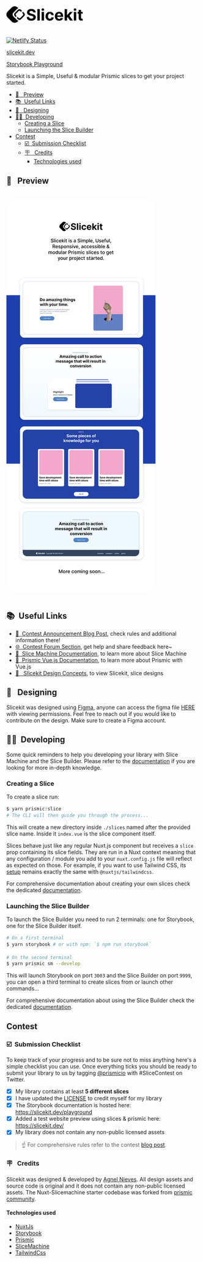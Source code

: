 <img style="margin-bottom: 20px" width="200" src="static/logo.svg">

[![Netlify Status](https://api.netlify.com/api/v1/badges/11417ccd-aca2-44c2-8e9f-5a142bb876a1/deploy-status)](https://app.netlify.com/sites/slicekit/deploys)

[slicekit.dev](https://slicekit.dev/)

[Storybook Playground](https://slicekit.dev/playground)

Slicekit is a Simple, Useful & modular Prismic slices to get your project started.

- [👀 &nbsp; Preview](#--preview)
- [📚 &nbsp;Useful Links](#-useful-links)
- [🎨 &nbsp; Designing](#--designing)
- [👩‍💻 &nbsp;Developing](#-developing)
  - [Creating a Slice](#creating-a-slice)
  - [Launching the Slice Builder](#launching-the-slice-builder)
- [Contest](#contest)
  - [☑️ &nbsp;Submission Checklist](#️-submission-checklist)
  - [🪧 &nbsp; Credits](#--credits)
    - [Technologies used](#technologies-used)

## 👀 &nbsp; Preview

<img src="./preview-image.png" style="border-radius: 2rem; margin: 1rem auto"/>

## 📚 &nbsp;Useful Links

- [📣 &nbsp;Contest Announcement Blog Post](https://prismic.io/blog/slice-contest?utm_campaign=devexp&utm_source=github&utm_medium=slicecontestpost), check rules and additional information there!
- [🌐 &nbsp;Contest Forum Section](https://community.prismic.io/c/slice-machine/slicecontest), get help and share feedback here~
- [🔪 &nbsp;Slice Machine Documentation](https://www.slicemachine.dev/documentation), to learn more about Slice Machine
- [📖 &nbsp;Prismic Vue.js Documentation](https://prismic.io/docs/vuejs/getting-started/with-the-vuejs-starter), to learn more about Prismic with Vue.js
- [🎨   Slicekit Design Concepts](https://www.figma.com/file/rnLmjTRnV2hhzK9zzTXtl0/Slicekit?node-id=0%3A1), to view Slicekit, slice designs

## 🎨 &nbsp; Designing

Slicekit was designed using [Figma](https://figma.com/), anyone can access the figma file [HERE](https://www.figma.com/file/rnLmjTRnV2hhzK9zzTXtl0/Slicekit?node-id=0%3A1) with viewing permissions. Feel free to reach out if you would like to contribute on the design. Make sure to create a Figma account.

## 👩‍💻 &nbsp;Developing

Some quick reminders to help you developing your library with Slice Machine and the Slice Builder. Please refer to the [documentation](https://www.slicemachine.dev/documentation) if you are looking for more in-depth knowledge.

### Creating a Slice

To create a slice run:

```bash
$ yarn prismic:slice
# The CLI will then guide you through the process...
```

This will create a new directory inside `./slices` named after the provided slice name. Inside it `index.vue` is the slice component itself.

Slices behave just like any regular Nuxt.js component but receives a `slice` prop containing its slice fields. They are run in a Nuxt context meaning that any configuration / module you add to your `nuxt.config.js` file will reflect as expected on those. For example, if you want to use Tailwind CSS, its [setup](https://tailwindcss.nuxtjs.org/setup) remains exactly the same with `@nuxtjs/tailwindcss`.

For comprehensive documentation about creating your own slices check the dedicated [documentation](https://www.slicemachine.dev/documentation/create-your-own-slices-components).

### Launching the Slice Builder

To launch the Slice Builder you need to run 2 terminals: one for Storybook, one for the Slice Builder itself.

```bash
# On a first terminal
$ yarn storybook # or with npm: `$ npm run storybook`

# On the second terminal
$ yarn prismic sm --develop
```

This will launch Storybook on port `3003` and the Slice Builder on port `9999`, you can open a third terminal to create slices from or launch other commands...

For comprehensive documentation about using the Slice Builder check the dedicated [documentation](https://www.slicemachine.dev/documentation/slice-builder#using-the-slice-builder).

## Contest

### ☑️ &nbsp;Submission Checklist

To keep track of your progress and to be sure not to miss anything here's a simple checklist you can use. Once everything ticks you should be ready to submit your library to us by tagging [@prismicio](https://twitter.com/prismicio) with #SliceContest on Twitter.

- [x] My library contains at least **5 different slices**
- [x] I have updated the [LICENSE](./LICENSE) to credit myself for my library
- [x] The Storybook documentation is hosted here: <https://slicekit.dev/playground>
- [x] Added a test website preview using slices & prismic here: <https://slicekit.dev/>
- [x] My library does not contain any non-public licensed assets

> ☝️ For comprehensive rules refer to the contest [blog post](https://prismic.io/blog/slice-contest?utm_campaign=devexp&utm_source=github&utm_medium=slicecontestpost).

### 🪧 &nbsp; Credits

Slicekit was designed & developed by [Agnel Nieves](https://github.com/agnelnieves). All design assets and source code is original and it does not contain any non-public licensed assets. The Nuxt-Slicemachine starter codebase was forked from [prismic community](https://github.com/prismicio-community/slice-library-starter-nuxt#readme).

#### Technologies used

- [NuxtJs](https://nuxtjs.org/)
- [Storybook](https://storybook.js.org/)
- [Prismic](https://prismic.io/)
- [SliceMachine](http://slicemachine.dev/)
- [TailwindCss](https://tailwindcss.com/)
